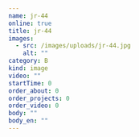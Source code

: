 ```yaml
---
name: jr-44
online: true
title: jr-44
images:
  - src: /images/uploads/jr-44.jpg
    alt: ""
category: B
kind: image
video: ""
startTime: 0
order_about: 0
order_projects: 0
order_video: 0
body: ""
body_en: ""
---
```

